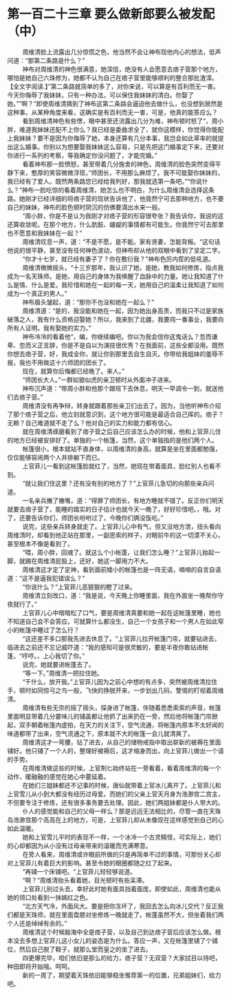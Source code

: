 <h1>第一百二十三章 要么做新郎要么被发配（中）</h1>
<div id="content">&nbsp&nbsp&nbsp&nbsp&nbsp&nbsp&nbsp&nbsp
 周维清脸上流露出几分惊慌之色，他当然不会让神布现他内心的想法，低声问道：“那第二条路是什么？”
 <br/>&nbsp&nbsp&nbsp&nbsp&nbsp&nbsp&nbsp&nbsp
 神布对周维清的神色很满意，她深信，绝没有人会愿意去痞子营那个地方，哪怕是她自己六珠修为，她都不认为自己在痞子营里能够顺利的整合那批渣漳。【全文字阅读.】”第二条路就简单的多了，对你来说，可以算是有百利而无一害。今天你侮辱了我妹妹，只有一种办法，可以保住我妹妹的清白。你娶了她。””啊？“即使周维清猜到了神布这第二条路会逼迫他去做什么，也没想到居然是这种事。从某种角度来看，这确实是有百利而无一害，可是，他真的能答应么？
 <br/>&nbsp&nbsp&nbsp&nbsp&nbsp&nbsp&nbsp&nbsp
 看到周维清神色有些愣，眼中甚至还流露出几分为难，神布顿时怒了“，周小胖，难道我妹妹还配不上你么？我已经是委曲求全了，就你这模样，你觉得你能配上我妹妹？要不是因为你侮辱了她，本身还算有几分本事，我岂会如此草率的就提出这么婚事。你别以为想要娶我妹妹这么容易，只是先把这门婚事定下来，还要对你进行一系列的考察，等我确定你没问题了，才能完婚。”
 <br/>&nbsp&nbsp&nbsp&nbsp&nbsp&nbsp&nbsp&nbsp
 看着神布那一脸愤怒，甚至带着几分施舍的神色，周维清的脸色突然变得平静下来，憨厚的笑容微微浮现，”师团长，不用那么麻烦了。我不可能娶你妹妹的，我已经有了爱人。既然两条路您已经给我列好，那我就选第一条吧。””你说什么？“神布一脸吃惊的看着周维清，她怎么也不明白，为什么周维清会选择这条路。她刚才已经详细的将痞子营的现状告诉他了，他竟然宁可去那种地方，也不要自己的妹妹，神布的脸色顿时阴沉的仿佛要滴出水来一般。
 <br/>&nbsp&nbsp&nbsp&nbsp&nbsp&nbsp&nbsp&nbsp
 “周小胖，你是不是认为我刚才对痞子营的形容很夸张？我告诉你，我说的这还算收敛呢。在那个地方，什么肮脏、龌龊的事情都有可能生。你竟然宁可去那里也不愿意和我妹妹在一起？”
 <br/>&nbsp&nbsp&nbsp&nbsp&nbsp&nbsp&nbsp&nbsp
 周维清叹息一声，道：“不是不愿，是不能。家有贤妻，怎能背叛。“这句话他说的很平静，甚至没有任何神色波动，但神布却从他的双眼中看到了坚定二字。
 <br/>&nbsp&nbsp&nbsp&nbsp&nbsp&nbsp&nbsp&nbsp
 “你才十七岁，就已经有妻子了？你在敷衍我？”神布色厉内茬的低吼道。
 <br/>&nbsp&nbsp&nbsp&nbsp&nbsp&nbsp&nbsp&nbsp
 周维清微微摇头，“十三岁那年，我认识了她，是她，教我如何修炼，指点我成为一名天珠师。是她，用自己的身体为我唤醒了血脉中的力量。她让我知道了什么是情、什么是爱。我珍惜和她在一起的每一天，她用自己的温柔让我知道了如何成为一个真正的男人。”
 <br/>&nbsp&nbsp&nbsp&nbsp&nbsp&nbsp&nbsp&nbsp
 神布眉头皱起，道：“那你不也没和她在一起么？”
 <br/>&nbsp&nbsp&nbsp&nbsp&nbsp&nbsp&nbsp&nbsp
 周维清道：“是的，我没能和她在一起，因为她出身高责，而我只不过是家族破落之人，我有什么资格迎娶她？所以，我来到了北疆，我要闯一番事业，我要向所有人证明，我有娶她的实力。”
 <br/>&nbsp&nbsp&nbsp&nbsp&nbsp&nbsp&nbsp&nbsp
 神布冷冷的看着他“，编，你继续编吧。你以为我会信你这鬼话么？忽而谦卑、忽而义正言辞，你是不是自以为演技很优秀？在我面前，这些全都没用。既然你想去痞子营，好，我成全你，就让你到那里去自生自灭。你带给我姐妹的羞辱不报，我也不用做这十六师团的团长了。
 <br/>&nbsp&nbsp&nbsp&nbsp&nbsp&nbsp&nbsp&nbsp
 现在，就算你后悔都已经晚了。来人。”
 <br/>&nbsp&nbsp&nbsp&nbsp&nbsp&nbsp&nbsp&nbsp
 “师团长大人。”一群如狼似虎的亲卫顿时从外面冲子进来。
 <br/>&nbsp&nbsp&nbsp&nbsp&nbsp&nbsp&nbsp&nbsp
 神布沉声道：“带周小胖和他那个跟班下去休息，明天一早调令一到，就送他们去痞子营。”
 <br/>&nbsp&nbsp&nbsp&nbsp&nbsp&nbsp&nbsp&nbsp
 周维清没有再争辩，转身就跟着那些亲卫们出去了。因为，当他听神布介绍了那个痞子营之后，他立刻就意识到，这个地方很可能是最适合自己挥的。痞子？无赖？自己难道就不走了么？他对自己的实力和能力都有信心。
 <br/>&nbsp&nbsp&nbsp&nbsp&nbsp&nbsp&nbsp&nbsp
 就在周维清琢磨看到了痞子营之后自己应该怎么办的时候，他和上官菲儿住的地方已经被安排好了。单独的一个帐篷，当然，这个单独指的是他们两个人。
 <br/>&nbsp&nbsp&nbsp&nbsp&nbsp&nbsp&nbsp&nbsp
 帐篷很小，根本就站不直身体，以周维清的身高，就算是坐在里面都勉强，仅仅能够容闹两个人并排躺下而已。
 <br/>&nbsp&nbsp&nbsp&nbsp&nbsp&nbsp&nbsp&nbsp
 上官菲儿一看到这帐篷脸就红了，当然，她现在带着面具，脸红别人也看不到。
 <br/>&nbsp&nbsp&nbsp&nbsp&nbsp&nbsp&nbsp&nbsp
 “就让我们住这里？还有没有别的地方了？”上官菲儿急切的向那些亲兵问道。
 <br/>&nbsp&nbsp&nbsp&nbsp&nbsp&nbsp&nbsp&nbsp
 一名亲兵撇了撇嘴，道：“得罪了师团长，有地方睡就不错了。反正你们明天就要去痞子营了，能睡的踏实的日子估计也就今天一晚了，好好珍惜吧。，哦。对了，还要告诉你们，师团长吩咐过了，今晚你们俩没饭吃。”
 <br/>&nbsp&nbsp&nbsp&nbsp&nbsp&nbsp&nbsp&nbsp
 说完，这些亲兵转身就走了。上官菲儿心中有气，但又没地方泄，扭头看向周维清时，却看到他正站在那里，一副思索的样子，对眼前牛的这一切漠不关心，甚至根本不像是看到了。
 <br/>&nbsp&nbsp&nbsp&nbsp&nbsp&nbsp&nbsp&nbsp
 “喂，周小胖，回魂了。就这么个小帐蓬，让我们怎么睡？”上官菲儿抬起一脚，就踢在周维清屁股上，还好，她这一脚用力不大。
 <br/>&nbsp&nbsp&nbsp&nbsp&nbsp&nbsp&nbsp&nbsp
 周维清这才定了定神，看到面前矮小的帐篷也是一阵无语，喃喃的自言自语道：“这不是逼我犯错误么？”
 <br/>&nbsp&nbsp&nbsp&nbsp&nbsp&nbsp&nbsp&nbsp
 “你说什么？“上官菲儿恶狠狠的瞪了过来。
 <br/>&nbsp&nbsp&nbsp&nbsp&nbsp&nbsp&nbsp&nbsp
 周维清立刻改口，道：“我是说，今天晚上你睡里面，我在外面坐一晚帮你守夜就行了。”
 <br/>&nbsp&nbsp&nbsp&nbsp&nbsp&nbsp&nbsp&nbsp
 上官菲儿心中暗暗松了口气，要是周维清真要和她一起在这帐篷里睡，她也不知道自己会不会答应。可就算什么都没生，自己一个女孩子和一个男人在如此窄小的帐篷中睡过了怎么行？
 <br/>&nbsp&nbsp&nbsp&nbsp&nbsp&nbsp&nbsp&nbsp
 “这还差不多口那我先进去休息了。“上官菲儿拉开帐篷门帘，就要钻进去，临进去之前还不忘记威吓道：“我的感知可是很灵敏的，要是半夜你敢钻进帐篷，“哼哼。，上心我切了你。”
 <br/>&nbsp&nbsp&nbsp&nbsp&nbsp&nbsp&nbsp&nbsp
 说完，她就要进帐蓬去了。
 <br/>&nbsp&nbsp&nbsp&nbsp&nbsp&nbsp&nbsp&nbsp
 “等一下。”周维清一把拉住她。
 <br/>&nbsp&nbsp&nbsp&nbsp&nbsp&nbsp&nbsp&nbsp
 “干什么，放开我。”上官菲儿因为之前心中想的有点多，突然被周维清拉住手，顿时如同惊弓之鸟一般，飞快的挣脱开来，一步划出几码，警惕的盯视着周维清。
 <br/>&nbsp&nbsp&nbsp&nbsp&nbsp&nbsp&nbsp&nbsp
 周维清有些无奈的摇了摇头，探身进了帐篷，伴随着悉悉索索的声音，帐篷里面明显带着几分霎味儿的铺盖都让他抓了出来扔在一旁，然后他将帐篷门帘掀起，双手朝着帐篷内虚拍，在天力的关注下，空气流通，将帐篷内原本不太好闻的味道都带了出来，空气流通之下，原本就不大的帐篷一会儿就清爽了。
 <br/>&nbsp&nbsp&nbsp&nbsp&nbsp&nbsp&nbsp&nbsp
 周维清这才一弯腰，钻了进去，从自己的储物戒指中取出崭新的被褥在里面铺好。他只铺了一个人的，整理好被褥后，这才缩身而出，向上官菲儿做出一个请的手势。
 <br/>&nbsp&nbsp&nbsp&nbsp&nbsp&nbsp&nbsp&nbsp
 在周维清做这些的时候，上官荆匕始终站在一旁看着，看着周维清的每一个动作，暖融融的感觉在她心中蔓延着。
 <br/>&nbsp&nbsp&nbsp&nbsp&nbsp&nbsp&nbsp&nbsp
 在她们三姐妹都还不记事的时候，唐仙就带着上官冰儿离开了。上官菲儿和上官雪儿从小到大都没有经历过母爱。而她们的父亲上官天月身为浩渺宫二宫主，不但要专注于修炼，还有很多事务要去处理。因此，她们两姐妹都是仆人带大的。
 <br/>&nbsp&nbsp&nbsp&nbsp&nbsp&nbsp&nbsp&nbsp
 仆人的感觉能和自己的父母一样么？那是远远无法相比的，尽管一直在天珠岛浩渺宫那个高高在上的地方，可是，上官菲儿却从未像现在这样感觉到自己的心如此温暖。
 <br/>&nbsp&nbsp&nbsp&nbsp&nbsp&nbsp&nbsp&nbsp
 她和上官雪儿平时的表现不一样，一个冰冷一个古灵精怪，可实际上，她们的心却都因为从小没有过母亲带来的温暖而充满寒意。
 <br/>&nbsp&nbsp&nbsp&nbsp&nbsp&nbsp&nbsp&nbsp
 在旁人看来，周维清或许眼前所做的只是再简单不过的事情，可那份关心却对上官菲儿有着巨大的影响。甚至令她的眼圈都随之红了起来。
 <br/>&nbsp&nbsp&nbsp&nbsp&nbsp&nbsp&nbsp&nbsp
 “再铺一个床铺吧。“上官菲儿轻轻够说道。
 <br/>&nbsp&nbsp&nbsp&nbsp&nbsp&nbsp&nbsp&nbsp
 “啊？“周维清抬头看着她，目光顿时有些呆滞。
 <br/>&nbsp&nbsp&nbsp&nbsp&nbsp&nbsp&nbsp&nbsp
 上官菲儿别过头去，幸好此时她有面具挡着面庞，即使如此，周维清也能从她的领口处看到一抹嫣红之色。
 <br/>&nbsp&nbsp&nbsp&nbsp&nbsp&nbsp&nbsp&nbsp
 “北方天气冷，外面风大。要是把你冻坏了，我回去怎么向冰儿交代？反正我们都是天珠师，就在里面盘膝对坐修炼一晚就走了。帐蓬虽然不大，但坐着我们两个人还是绰绰有余的。”
 <br/>&nbsp&nbsp&nbsp&nbsp&nbsp&nbsp&nbsp&nbsp
 周维清这个时候脑海中全是痞子营，以及自己到达痞子营后应该怎么做。根本没去多想上官菲儿这小女儿的姿态是为什么。答应一声，又在帐篷里铺了个铺位，然后自己脱了鞋子，就那么堂而皇之的坐了进去。
 <br/>&nbsp&nbsp&nbsp&nbsp&nbsp&nbsp&nbsp&nbsp
 四更爆完毕，咱们依旧是那么的给力，痞子营？无双营？大家拭目以待吧，种田即将开始哦。呵呵。
 <br/>&nbsp&nbsp&nbsp&nbsp&nbsp&nbsp&nbsp&nbsp
 新的一周了，期望着天珠依旧能够稳坐推荐第一的位置，兄弟姐妹们，给力吧。
 <br/>&nbsp&nbsp&nbsp&nbsp&nbsp&nbsp&nbsp&nbsp
 <br/>&nbsp&nbsp&nbsp&nbsp&nbsp&nbsp&nbsp&nbsp
</div>
